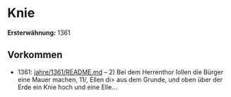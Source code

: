 # Knie

**Ersterwähnung:** 1361

## Vorkommen
- 1361: [jahre/1361/README.md](../jahre/1361/README.md) – 2) Bei dem Herrenthor ſollen die Bürger eine Mauer
machen, 11/, Ellen di> aus dem Grunde, und oben über
der Erde ein Knie hoch und eine Elle...
